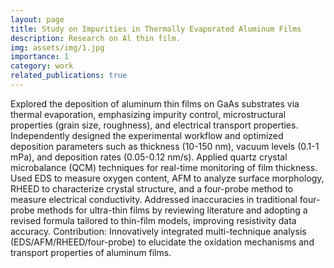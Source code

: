 ```yaml
---
layout: page
title: Study on Impurities in Thermally Evaporated Aluminum Films
description: Research on Al thin film.
img: assets/img/1.jpg
importance: 1
category: work
related_publications: true
---
```


Explored the deposition of aluminum thin films on GaAs substrates via thermal evaporation, emphasizing impurity control, microstructural properties (grain size, roughness), and electrical transport properties.
Independently designed the experimental workflow and optimized deposition parameters such as thickness (10-150 nm), vacuum levels (0.1-1 mPa), and deposition rates (0.05-0.12 nm/s). 
Applied quartz crystal microbalance (QCM) techniques for real-time monitoring of film thickness. 
Used EDS to measure oxygen content, AFM to analyze surface morphology, RHEED to characterize crystal structure, and a four-probe method to measure electrical conductivity.
Addressed inaccuracies in traditional four-probe methods for ultra-thin films by reviewing literature and adopting a revised formula tailored to thin-film models, improving resistivity data accuracy.
Contribution: Innovatively integrated multi-technique analysis (EDS/AFM/RHEED/four-probe) to elucidate the oxidation mechanisms and transport properties of aluminum films.

